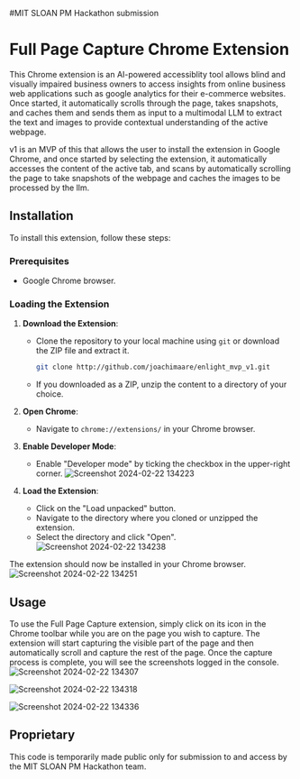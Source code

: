 #MIT SLOAN PM Hackathon submission

# Full Page Capture Chrome Extension

This Chrome extension is an AI-powered accessiblity tool allows blind and visually impaired business owners to access insights from online business web applications such as google analytics for their e-commerce websites. Once started, it automatically scrolls through the page, takes snapshots, and caches them and sends them as input to a multimodal LLM to extract the text and images to provide contextual understanding of the active webpage.

v1 is an MVP of this that allows the user to install the extension in Google Chrome, and once started by selecting the extension, it automatically accesses the content of the active tab, and scans by automatically scrolling the page to take snapshots of the webpage and caches the images to be processed by the llm. 

## Installation

To install this extension, follow these steps:

### Prerequisites

- Google Chrome browser.

### Loading the Extension

1. **Download the Extension**:  
   - Clone the repository to your local machine using `git` or download the ZIP file and extract it.

      ```bash
      git clone http://github.com/joachimaare/enlight_mvp_v1.git
      ```

   - If you downloaded as a ZIP, unzip the content to a directory of your choice.

2. **Open Chrome**:  
   - Navigate to `chrome://extensions/` in your Chrome browser.

3. **Enable Developer Mode**:  
   - Enable "Developer mode" by ticking the checkbox in the upper-right corner.
![Screenshot 2024-02-22 134223](https://github.com/joachimasare/enlight_mvp_v1/assets/47057544/c358ff95-54f6-41d4-a34e-90e6f840b1de)

4. **Load the Extension**:  
   - Click on the "Load unpacked" button.
   - Navigate to the directory where you cloned or unzipped the extension.
   - Select the directory and click "Open".
![Screenshot 2024-02-22 134238](https://github.com/joachimasare/enlight_mvp_v1/assets/47057544/f2386216-100f-435e-bfc8-59d512bd9d23)

The extension should now be installed in your Chrome browser.
![Screenshot 2024-02-22 134251](https://github.com/joachimasare/enlight_mvp_v1/assets/47057544/f2b2f73e-ae46-41f2-87d2-01b53f0c68ce)

## Usage

To use the Full Page Capture extension, simply click on its icon in the Chrome toolbar while you are on the page you wish to capture. The extension will start capturing the visible part of the page and then automatically scroll and capture the rest of the page. Once the capture process is complete, you will see the screenshots logged in the console.
![Screenshot 2024-02-22 134307](https://github.com/joachimasare/enlight_mvp_v1/assets/47057544/575b01e9-c453-423b-8fd1-e6789ef12f99)

![Screenshot 2024-02-22 134318](https://github.com/joachimasare/enlight_mvp_v1/assets/47057544/33b30bad-2ecb-4093-b59d-6ef74c1ef281)

![Screenshot 2024-02-22 134336](https://github.com/joachimasare/enlight_mvp_v1/assets/47057544/ca79d040-6605-4833-bb5c-bd141867a896)

## Proprietary
 This code is temporarily made public only for submission to and access by the MIT SLOAN PM Hackathon team.


